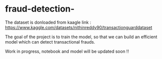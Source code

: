 
# fraud-detection-

The dataset is donloaded from kaagle link : https://www.kaggle.com/datasets/nithinreddy90/transactionguarddataset


The goal of the project is to train the model, so that we can build an efficient model which can detect transactional frauds. 

Work in progress, notebook and model will be updated soon !!
